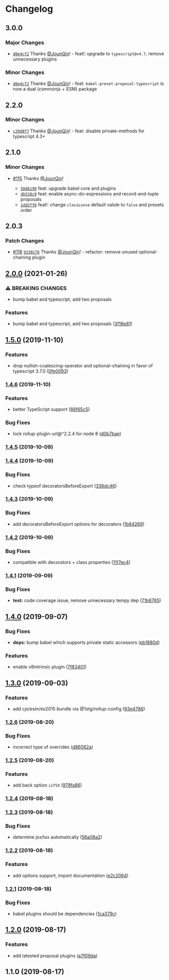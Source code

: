 # Changelog

## 3.0.0

### Major Changes

- [`d0e4cf2`](https://github.com/un-ts/babel-preset-proposal-typescript/commit/d0e4cf219a76aa16e5c2379dedfe6750f7aade7f) Thanks [@JounQin](https://github.com/JounQin)! - feat!: upgrade to `typescript@v4.7`, remove unnecessary plugins

### Minor Changes

- [`d0e4cf2`](https://github.com/un-ts/babel-preset-proposal-typescript/commit/d0e4cf219a76aa16e5c2379dedfe6750f7aade7f) Thanks [@JounQin](https://github.com/JounQin)! - feat: `babel-preset-proposal-typescript` is now a dual (commonjs + ESM) package

## 2.2.0

### Minor Changes

- [`c29d8f7`](https://github.com/un-ts/babel-preset-proposal-typescript/commit/c29d8f72e10fbb10e4bfabf37ce54365e31d0a40) Thanks [@JounQin](https://github.com/JounQin)! - feat: disable private-methods for typescript 4.3+

## 2.1.0

### Minor Changes

- [#115](https://github.com/un-ts/babel-preset-proposal-typescript/pull/115) Thanks [@JounQin](https://github.com/JounQin)!

  - [`50d6199`](https://github.com/un-ts/babel-preset-proposal-typescript/commit/50d6199bab3f732f49213cbb0087c6397f82074e) feat: upgrade babel core and plugins
  - [`db510c9`](https://github.com/un-ts/babel-preset-proposal-typescript/commit/db510c9504506ce2ab73989a03084605e0d3ef7c) feat: enable async-do-expressions and record-and-tuple proposals
  - [`1dd2ff6`](https://github.com/un-ts/babel-preset-proposal-typescript/commit/1dd2ff608bd86684b852dc6cd1d08e47bd4f3543) feat!: change `classLoose` default valule to `false` and presets order

## 2.0.3

### Patch Changes

- [#118](https://github.com/un-ts/babel-preset-proposal-typescript/pull/118) [`9330176`](https://github.com/un-ts/babel-preset-proposal-typescript/commit/93301762311301ed0d86a5153d48a008aa3d5a45) Thanks [@JounQin](https://github.com/JounQin)! - refactor: remove unused optional-chaining plugin

## [2.0.0](https://github.com/un-ts/babel-preset-proposal-typescript/compare/v1.5.0...v2.0.0) (2021-01-26)

### ⚠ BREAKING CHANGES

- bump babel and typescript, add two proposals

### Features

- bump babel and typescript, add two proposals ([3f18e81](https://github.com/un-ts/babel-preset-proposal-typescript/commit/3f18e811bc81941b9d8f5285636d44c123fb0afa))

## [1.5.0](https://github.com/un-ts/babel-preset-proposal-typescript/compare/v1.4.6...v1.5.0) (2019-11-10)

### Features

- drop nullish-coalescing-operator and optional-chaining in favor of typescript 3.7.0 ([0fe0093](https://github.com/un-ts/babel-preset-proposal-typescript/commit/0fe0093e22c60c8a04846e643c8998ff5c28fc29))

### [1.4.6](https://github.com/un-ts/babel-preset-proposal-typescript/compare/v1.4.5...v1.4.6) (2019-11-10)

### Features

- better TypeScript support ([66f65c5](https://github.com/un-ts/babel-preset-proposal-typescript/commit/66f65c51bec7d4c67eb1d3f65438a831b2dfe67d))

### Bug Fixes

- lock rollup-plugin-url@^2.2.4 for node 8 ([d0b7bae](https://github.com/un-ts/babel-preset-proposal-typescript/commit/d0b7baead76b14384326ad72acf1ee1e51409940))

### [1.4.5](https://github.com/un-ts/babel-preset-proposal-typescript/compare/v1.4.4...v1.4.5) (2019-10-09)

### [1.4.4](https://github.com/un-ts/babel-preset-proposal-typescript/compare/v1.4.3...v1.4.4) (2019-10-09)

### Bug Fixes

- check typeof decoratorsBeforeExport ([336dc46](https://github.com/un-ts/babel-preset-proposal-typescript/commit/336dc4613f188b7a3250ab33acc3bbbddf82f996))

### [1.4.3](https://github.com/un-ts/babel-preset-proposal-typescript/compare/v1.4.2...v1.4.3) (2019-10-09)

### Bug Fixes

- add decoratorsBeforeExport options for decorators ([1b84269](https://github.com/un-ts/babel-preset-proposal-typescript/commit/1b84269d54bbf72b10322d2c07155ea8b128a546))

### [1.4.2](https://github.com/un-ts/babel-preset-proposal-typescript/compare/v1.4.1...v1.4.2) (2019-10-09)

### Bug Fixes

- compatible with decorators + class properties ([11f7ec4](https://github.com/un-ts/babel-preset-proposal-typescript/commit/11f7ec4cf72e7ba63705cc0d3b297b04ff1a28ec))

### [1.4.1](https://github.com/un-ts/babel-preset-proposal-typescript/compare/v1.4.0...v1.4.1) (2019-09-09)

### Bug Fixes

- **test:** code coverage issue, remove unnecessary tempy dep ([71b6765](https://github.com/un-ts/babel-preset-proposal-typescript/commit/71b6765))

## [1.4.0](https://github.com/un-ts/babel-preset-proposal-typescript/compare/v1.3.0...v1.4.0) (2019-09-07)

### Bug Fixes

- **deps:** bump babel which supports private static accessors ([eb1880d](https://github.com/un-ts/babel-preset-proposal-typescript/commit/eb1880d))

### Features

- enable v8intrinsic plugin ([7f83401](https://github.com/un-ts/babel-preset-proposal-typescript/commit/7f83401))

## [1.3.0](https://github.com/un-ts/babel-preset-proposal-typescript/compare/v1.2.6...v1.3.0) (2019-09-03)

### Features

- add cjs/esm/es2015 bundle via @1stg/rollup-config ([93e4786](https://github.com/un-ts/babel-preset-proposal-typescript/commit/93e4786))

### [1.2.6](https://github.com/JounQin/babel-preset-proposal-typescript/compare/v1.2.5...v1.2.6) (2019-08-20)

### Bug Fixes

- incorrect type of overrides ([d86062a](https://github.com/JounQin/babel-preset-proposal-typescript/commit/d86062a))

### [1.2.5](https://github.com/JounQin/babel-preset-proposal-typescript/compare/v1.2.4...v1.2.5) (2019-08-20)

### Features

- add back option `isTSX` ([978fa86](https://github.com/JounQin/babel-preset-proposal-typescript/commit/978fa86))

### [1.2.4](https://github.com/JounQin/babel-preset-proposal-typescript/compare/v1.2.3...v1.2.4) (2019-08-18)

### [1.2.3](https://github.com/JounQin/babel-preset-proposal-typescript/compare/v1.2.2...v1.2.3) (2019-08-18)

### Bug Fixes

- determine jsx/tsx automatically ([56a08a2](https://github.com/JounQin/babel-preset-proposal-typescript/commit/56a08a2))

### [1.2.2](https://github.com/JounQin/babel-preset-proposal-typescript/compare/v1.2.1...v1.2.2) (2019-08-18)

### Features

- add options support, import documentation ([e2c2064](https://github.com/JounQin/babel-preset-proposal-typescript/commit/e2c2064))

### [1.2.1](https://github.com/JounQin/babel-preset-proposal-typescript/compare/v1.2.0...v1.2.1) (2019-08-18)

### Bug Fixes

- babel plugins should be dependencies ([1ca379c](https://github.com/JounQin/babel-preset-proposal-typescript/commit/1ca379c))

## [1.2.0](https://github.com/JounQin/babel-preset-proposal-typescript/compare/v1.1.0...v1.2.0) (2019-08-17)

### Features

- add latested proposal plugins ([a7f09da](https://github.com/JounQin/babel-preset-proposal-typescript/commit/a7f09da))

## 1.1.0 (2019-08-17)
